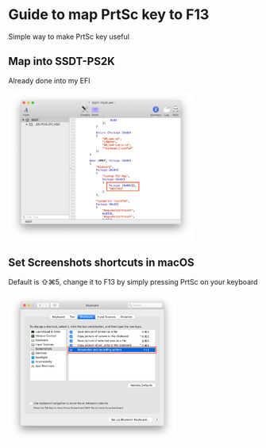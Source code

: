 # Guide to map PrtSc key to F13

Simple way to make PrtSc key useful 

## Map into SSDT-PS2K

Already done into my EFI

<img src="/images/PrtScMap.png" height="300">

## Set Screenshots shortcuts in macOS

Default is ⇧⌘5, change it to F13 by simply pressing PrtSc on your keyboard

<img src="/images/Shortcut.png" height="300">
